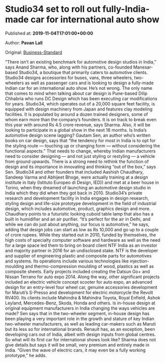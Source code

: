 
# Studio34 set to roll out fully-India-made car for international auto show

Published at: **2019-11-04T17:01:00+00:00**

Author: **Pavan Lall**

Original: [Business-Standard](https://www.business-standard.com/article/companies/studio34-set-to-roll-out-fully-india-made-car-for-international-auto-show-119110401631_1.html)

“There isn’t an existing benchmark for automotive design studios in India,” says Anand Sharma, who, along with his partners, co-founded Manesar-based Studio34, a boutique that primarily caters to automotive clients.
Studio34 designs accessories for buses, vans, three wheelers, two-wheelers as well as passenger cars and is looking to design a fully-made Indian car for an international auto show. He’s not wrong. The only name that comes to mind when talking about car design is Pune-based Dilip Chhabria who runs DC Design which has been executing car modifications for years. Studio34, which operates out of a 20,000 square feet facility, is equipped with design machinery from Japan and features clay modeling facilities. It is populated by around a dozen trained designers, some of whom earn more than the company’s founders. It is on track to break even this year with around Rs 4.5 crore revenue, says Sharma. Also, it will be looking to participate in a global show in the next 18 months.
Is India’s automotive design scene lagging? Gautam Sen, an author who’s written books on car design, says that “the tendency for most in India is to opt for the styling route — touching up or changing form — without considering the functional aspects.” That needs to change, whereby Indian manufacturers need to consider designing — and not just styling or restyling — a vehicle from ground upwards. There is a strong need to rethink the function of design and its importance in innovating and thinking “out of the box,” says Sen.
Studio34 and other founders that included Aashish Chaudhary, Sandeep Varma and Abhijeet Bhoge, were actually training at a design institute in Italy (Istituto Europeo di Design, IED)) and met at a beer house in Torino, when they dreamed of launching an automotive design studio in India which they did when they got back in 2010.
Studio34’s private research and development facility in India engages in design research, styling design and life-size prototype development in the field of industrial design, which includes automotive, product, graphics design and more. Chaudhary points to a futuristic looking cuboid table lamp that also has a built in humidifier and an air purifier. “It’s perfect for the air in Delhi, and while we can do just about anything, our focus is automotive,” he says, adding that design jobs can start as low as Rs 10,000 and go up to a couple of crore rupees.
While they started out in 2010, funded by themselves, the high costs of specialty computer software and hardware as well as the need for a large space led them to bring on board client NTF India as an investor and majority partner in 2016 for an undisclosed stake.
NTF is the developer and supplier of engineering plastic and composite parts for automotives and systems. Its operations include various technologies like injection-moulding and thermo-compression moulding of wood, plastics as well as composite sheets. Early projects included creating the Datsun Go+ and Nissan Terrano for auto expo 2014. Along the way, other significant projects included an electric vehicle concept scooter for auto expo, an advanced design for an entry-level four wheel car, genuine accessories development for Maruti’s S-Presso and development for electric motorcycle the Revolt RV400. Its clients include Mahindra & Mahindra Toyota, Royal Enfield, Ashok Leyland, Mercedes-Benz, Skoda, Honda and others. Is in-house design at original equipment manufacturers in India changing the ways vehicles are made?
Sen says that in the two-wheeler segment, in-house design has been playing a very important role in the growth and stature of key Indian two-wheeler manufacturers, as well as leading car-makers such as Maruti but its less so for international brands. Renault has, as an exception, been developing cars out of India, albeit with design inputs from global centres.
So what will its first car for international shows look like? Sharma does not give details but says it will be small, very premium and entirely made in India. “Given the wave of electric cars, it may even be a fully working prototype,” he adds.
